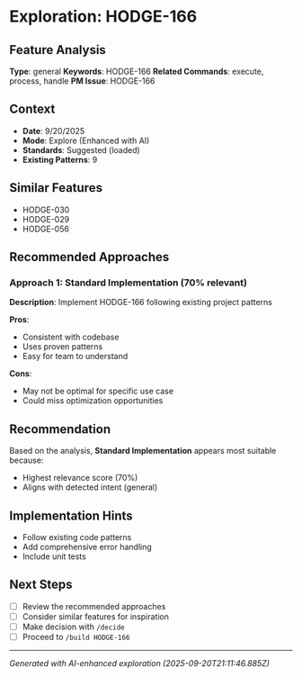 # Exploration: HODGE-166

## Feature Analysis
**Type**: general
**Keywords**: HODGE-166
**Related Commands**: execute, process, handle
**PM Issue**: HODGE-166

## Context
- **Date**: 9/20/2025
- **Mode**: Explore (Enhanced with AI)
- **Standards**: Suggested (loaded)
- **Existing Patterns**: 9


## Similar Features
- HODGE-030
- HODGE-029
- HODGE-056




## Recommended Approaches


### Approach 1: Standard Implementation (70% relevant)
**Description**: Implement HODGE-166 following existing project patterns

**Pros**:
- Consistent with codebase
- Uses proven patterns
- Easy for team to understand

**Cons**:
- May not be optimal for specific use case
- Could miss optimization opportunities


## Recommendation
Based on the analysis, **Standard Implementation** appears most suitable because:
- Highest relevance score (70%)
- Aligns with detected intent (general)


## Implementation Hints
- Follow existing code patterns
- Add comprehensive error handling
- Include unit tests

## Next Steps
- [ ] Review the recommended approaches
- [ ] Consider similar features for inspiration
- [ ] Make decision with `/decide`
- [ ] Proceed to `/build HODGE-166`

---
*Generated with AI-enhanced exploration (2025-09-20T21:11:46.885Z)*
